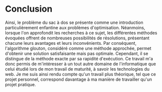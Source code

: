 # Conclusion
Ainsi, le problème du sac à dos se présente comme une introduction particulièrement enfantine aux problèmes d'optimisation. Néanmoins, lorsque l'on approfondit les recherches à ce sujet, les différentes méthodes évoquées offrent de nombreuses possibilités de résolutions, présentant chacune leurs avantages et leurs inconvénients. 
Par conséquent, l'algorithme glouton, considéré comme une méthode approchée, permet d'obtenir une solution satisfaisante mais pas optimale. Cependant, il se distingue de la méthode exacte par sa rapidité d'exécution. 
Ce travail m'a donc permis de m'intéresser à un tout autre domaine de l'informatique que celui étudié lors de mon travail de maturité, à savoir les technologies du web. Je me suis ainsi rendu compte qu'un travail plus théorique, tel que ce projet personnel, correspond davantage à ma manière de travailler qu'un projet pratique.